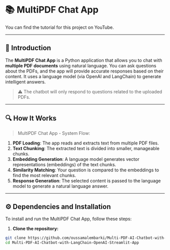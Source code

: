 # 📚 MultiPDF Chat App

You can find the tutorial for this project on YouTube.

---

## 🧠 Introduction

The **MultiPDF Chat App** is a Python application that allows you to chat with **multiple PDF documents** using natural language. You can ask questions about the PDFs, and the app will provide accurate responses based on their content. It uses a language model (via OpenAI and LangChain) to generate intelligent answers.

> ⚠️ The chatbot will only respond to questions related to the uploaded PDFs.

---

## 🔍 How It Works

> MultiPDF Chat App - System Flow:

1. **PDF Loading**: The app reads and extracts text from multiple PDF files.
2. **Text Chunking**: The extracted text is divided into smaller, manageable chunks.
3. **Embedding Generation**: A language model generates vector representations (embeddings) of the text chunks.
4. **Similarity Matching**: Your question is compared to the embeddings to find the most relevant chunks.
5. **Response Generation**: The selected content is passed to the language model to generate a natural language answer.

---

## ⚙️ Dependencies and Installation

To install and run the MultiPDF Chat App, follow these steps:

1. **Clone the repository:**

```bash
git clone https://github.com/oussamalembarki/Multi-PDF-AI-Chatbot-with-LangChain-OpenAI-Streamlit-App.git
cd Multi-PDF-AI-Chatbot-with-LangChain-OpenAI-Streamlit-App
